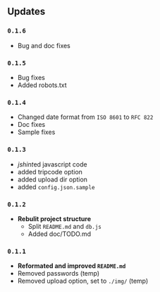 ## Updates

### `0.1.6`

* Bug and doc fixes

### `0.1.5`

* Bug fixes
* Added robots.txt

### `0.1.4`

* Changed date format from `ISO 8601` to `RFC 822`
* Doc fixes
* Sample fixes

### `0.1.3`

* *jshint*ed javascript code
* added tripcode option
* added upload dir option
* added `config.json.sample`

### `0.1.2`

* **Rebulit project structure**
	* Split `README.md` and `db.js`
	* Added doc/TODO.md

### `0.1.1`

* **Reformated and improved `README.md`**
* Removed passwords (temp)
* Removed upload option, set to `./img/` (temp)

